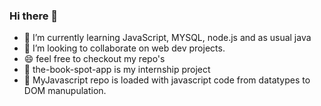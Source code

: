 <!--
**venish-prabhu/venish-prabhu** is a ✨ _special_ ✨ repository because its `README.md` (this file) appears on your GitHub profile.

Here are some ideas to get you started:

- 🔭 I’m currently working on ...
- 🌱 I’m currently learning ...
- 👯 I’m looking to collaborate on ...
- 🤔 I’m looking for help with ...
- 💬 Ask me about ...
- 📫 How to reach me: ...
- 😄 Pronouns: ...
- ⚡ Fun fact: ...
-->

### Hi there 👋

- 🌱 I’m currently learning JavaScript, MYSQL, node.js and as usual java
- 👯 I’m looking to collaborate on web dev projects.
- 😄 feel free to checkout my repo's
- 🔭 the-book-spot-app is my internship project
- 🌱 MyJavascript repo is loaded with javascript code from datatypes to DOM manupulation.
